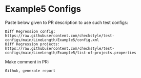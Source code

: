# Example5 Configs
Paste below given to PR description to use such test configs:
```
Diff Regression config: https://raw.githubusercontent.com/checkstyle/test-configs/main/LineLength/Example5/config.xml
Diff Regression projects: https://raw.githubusercontent.com/checkstyle/test-configs/main/LineLength/Example5/list-of-projects.properties
```
Make comment in PR:
```
Github, generate report
```
